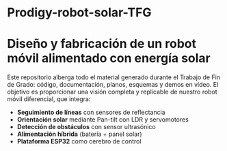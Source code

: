 # Prodigy-robot-solar-TFG

# Diseño y fabricación de un robot móvil alimentado con energía solar

Este repositorio alberga todo el material generado durante el Trabajo de Fin de Grado: código, documentación, planos, esquemas y demos en vídeo. El objetivo es proporcionar una visión completa y replicable de nuestro robot móvil diferencial, que integra:

- **Seguimiento de líneas** con sensores de reflectancia  
- **Orientación solar** mediante Pan-tilt con LDR y servomotores  
- **Detección de obstáculos** con sensor ultrasónico  
- **Alimentación híbrida** (batería + panel solar)  
- **Plataforma ESP32** como cerebro de control
